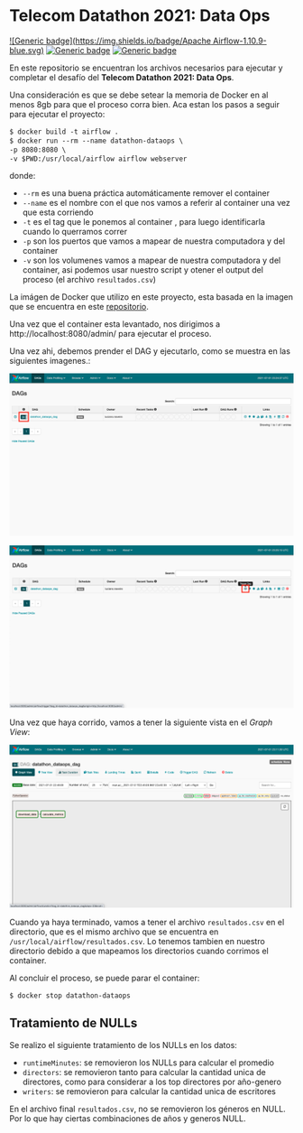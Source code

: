 # **Telecom Datathon 2021: Data Ops**

[![Generic badge](https://img.shields.io/badge/Apache Airflow-1.10.9-blue.svg)](https://airflow.apache.org/)
[![Generic badge](https://img.shields.io/badge/Python-3.7-blue.svg)](https://www.python.org/)
[![Generic badge](https://img.shields.io/badge/Docker-20.10.6-blue.svg)](https://www.docker.com/)

En este repositorio se encuentran los archivos necesarios para ejecutar y completar el desafío del **Telecom Datathon 2021: Data Ops**.

Una consideración es que se debe setear la memoria de Docker en al menos 8gb para que el proceso corra bien.
Aca estan los pasos a seguir para ejecutar el proyecto:

```
$ docker build -t airflow .
$ docker run --rm --name datathon-dataops \ 
-p 8080:8080 \ 
-v $PWD:/usr/local/airflow airflow webserver
```

donde:
- `--rm` es una buena práctica automáticamente remover el container
- `--name` es el nombre con el que nos vamos a referir al container una vez que esta corriendo
- `-t` es el tag que le ponemos al container , para luego identificarla cuando lo querramos correr
- `-p` son los puertos que vamos a mapear de nuestra computadora y del container
- `-v` son los volumenes vamos a mapear de nuestra computadora y del container, asi podemos usar nuestro script y otener el output del proceso (el archivo `resultados.csv`)

La imágen de Docker que utilizo en este proyecto, esta basada en la imagen que se encuentra en este [repositorio](https://github.com/puckel/docker-airflow).

Una vez que el container esta levantado, nos dirigimos a http://localhost:8080/admin/ para ejecutar el proceso.

Una vez ahi, debemos prender el DAG y ejecutarlo, como se muestra en las siguientes imagenes.:

![](./assets/foto1.png)

![](./assets/foto2.png)

Una vez que haya corrido, vamos a tener la siguiente vista en el _Graph View_:

![](./assets/foto3.png)


Cuando ya haya terminado, vamos a tener el archivo `resultados.csv` en el directorio, que es el mismo archivo que se encuentra en `/usr/local/airflow/resultados.csv`. Lo tenemos tambien en nuestro directorio debido a que mapeamos los directorios cuando corrimos el container.

Al concluir el proceso, se puede parar el container:
```
$ docker stop datathon-dataops
```

## **Tratamiento de NULLs**
Se realizo el siguiente tratamiento de los NULLs en los datos:
- `runtimeMinutes`: se removieron los NULLs para calcular el promedio
- `directors`: se removieron tanto para calcular la cantidad unica de directores, como para considerar a los top directores por año-genero
- `writers`: se removieron para calcular la cantidad unica de escritores

En el archivo final `resultados.csv`, no se removieron los géneros en NULL. Por lo que hay ciertas combinaciones de años y generos NULL.


